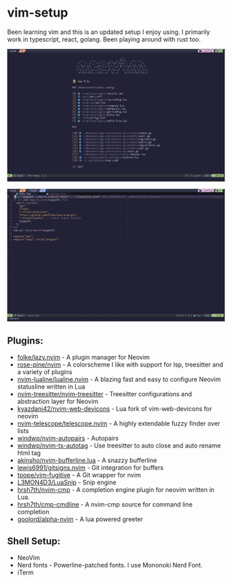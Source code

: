 # vim-setup

Been learning vim and this is an updated setup I enjoy using.
I primarily work in typescript, react, golang. Been playing around with rust too.

![nvim screenshot](../images/editor-start-menu.png)

![editor screenshot](../images/editor-tabs.png)

## Plugins:

- [folke/lazy.nvim](https://github.com/folke/lazy.nvim) - A plugin manager for Neovim
- [rose-pine/nvim](https://github.com/rose-pine/neovim) - A colorscheme I like with support for lsp, treesitter and a variety of plugins
- [nvim-lualine/lualine.nvim](https://github.com/nvim-lualine/lualine.nvim) - A blazing fast and easy to configure Neovim statusline written in Lua
- [nvim-treesitter/nvim-treesitter](https://github.com/nvim-treesitter/nvim-treesitter) - Treesitter configurations and abstraction layer for Neovim
- [kyazdani42/nvim-web-devicons](https://github.com/nvim-tree/nvim-web-devicons) - Lua fork of vim-web-devicons for neovim
- [nvim-telescope/telescope.nvim](https://github.com/nvim-telescope/telescope.nvim) - A highly extendable fuzzy finder over lists
- [windwp/nvim-autopairs](https://github.com/windwp/nvim-autopairs) - Autopairs
- [windwp/nvim-ts-autotag](https://github.com/windwp/nvim-ts-autotag) - Use treesitter to auto close and auto rename html tag
- [akinsho/nvim-bufferline.lua](https://github.com/akinsho/bufferline.nvim) - A snazzy bufferline
- [lewis6991/gitsigns.nvim](https://github.com/lewis6991/gitsigns.nvim) - Git integration for buffers
- [tpope/vim-fugitive](https://github.com/tpope/vim-fugitive) - A Git wrapper for nvim
- [L3MON4D3/LuaSnip](https://github.com/L3MON4D3/LuaSnip) - Snip engine
- [hrsh7th/nvim-cmp](https://github.com/hrsh7th/nvim-cmp) - A completion engine plugin for neovim written in Lua.
- [hrsh7th/cmp-cmdline](https://github.com/hrsh7th/cmp-cmdline) - A nvim-cmp source for command line completion
- [goolord/alpha-nvim](https://github.com/goolord/alpha-nvim) - A lua powered greeter

## Shell Setup:

- NeoVim
- Nerd fonts - Powerline-patched fonts. I use Mononoki Nerd Font.
- iTerm
